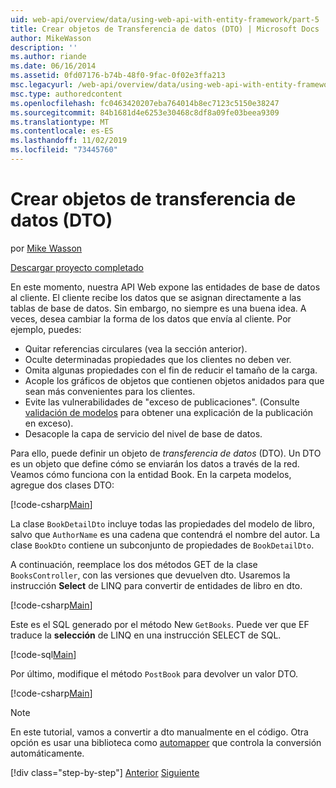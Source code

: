 ```yaml
---
uid: web-api/overview/data/using-web-api-with-entity-framework/part-5
title: Crear objetos de Transferencia de datos (DTO) | Microsoft Docs
author: MikeWasson
description: ''
ms.author: riande
ms.date: 06/16/2014
ms.assetid: 0fd07176-b74b-48f0-9fac-0f02e3ffa213
msc.legacyurl: /web-api/overview/data/using-web-api-with-entity-framework/part-5
msc.type: authoredcontent
ms.openlocfilehash: fc0463420207eba764014b8ec7123c5150e38247
ms.sourcegitcommit: 84b1681d4e6253e30468c8df8a09fe03beea9309
ms.translationtype: MT
ms.contentlocale: es-ES
ms.lasthandoff: 11/02/2019
ms.locfileid: "73445760"
---
```

# <a name="create-data-transfer-objects-dtos"></a>Crear objetos de transferencia de datos (DTO)

por [Mike Wasson](https://github.com/MikeWasson)

[Descargar proyecto completado](https://github.com/MikeWasson/BookService)

En este momento, nuestra API Web expone las entidades de base de datos al cliente. El cliente recibe los datos que se asignan directamente a las tablas de base de datos. Sin embargo, no siempre es una buena idea. A veces, desea cambiar la forma de los datos que envía al cliente. Por ejemplo, puedes:

- Quitar referencias circulares (vea la sección anterior).
- Oculte determinadas propiedades que los clientes no deben ver.
- Omita algunas propiedades con el fin de reducir el tamaño de la carga.
- Acople los gráficos de objetos que contienen objetos anidados para que sean más convenientes para los clientes.
- Evite las vulnerabilidades de "exceso de publicaciones". (Consulte [validación de modelos](../../formats-and-model-binding/model-validation-in-aspnet-web-api.md) para obtener una explicación de la publicación en exceso).
- Desacople la capa de servicio del nivel de base de datos.

Para ello, puede definir un objeto de *transferencia de datos* (DTO). Un DTO es un objeto que define cómo se enviarán los datos a través de la red. Veamos cómo funciona con la entidad Book. En la carpeta modelos, agregue dos clases DTO:

[!code-csharp[Main](part-5/samples/sample1.cs)]

La clase `BookDetailDto` incluye todas las propiedades del modelo de libro, salvo que `AuthorName` es una cadena que contendrá el nombre del autor. La clase `BookDto` contiene un subconjunto de propiedades de `BookDetailDto`.

A continuación, reemplace los dos métodos GET de la clase `BooksController`, con las versiones que devuelven dto. Usaremos la instrucción **Select** de LINQ para convertir de entidades de libro en dto.

[!code-csharp[Main](part-5/samples/sample2.cs)]

Este es el SQL generado por el método New `GetBooks`. Puede ver que EF traduce la **selección** de LINQ en una instrucción SELECT de SQL.

[!code-sql[Main](part-5/samples/sample3.sql)]

Por último, modifique el método `PostBook` para devolver un valor DTO.

[!code-csharp[Main](part-5/samples/sample4.cs)]

> [!NOTE]
> En este tutorial, vamos a convertir a dto manualmente en el código. Otra opción es usar una biblioteca como [automapper](http://automapper.org/) que controla la conversión automáticamente.
> 
> [!div class="step-by-step"]
> [Anterior](part-4.md)
> [Siguiente](part-6.md)
